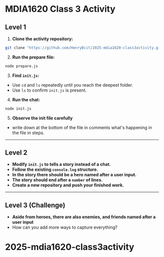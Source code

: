# MDIA1620 Class 3 Activity

## Level 1

1. **Clone the activity repository:**
  ```bash
  git clone "https://github.com/HenryBcit/2025-mdia1620-class3activity.git"
  ```
2. **Run the prepare file:**
  ```bash
  node prepare.js
  ```
3. **Find `init.js`:**
  - Use `cd` and `ls` repeatedly until you reach the deepest folder.
  - Use `ls` to confirm `init.js` is present.
4. **Run the chat:**
  ```bash
  node init.js
  ```
5. **Observe the init file carefully**
  - write down at the bottom of the file in comments what's happening in the file in steps.
---

## Level 2

- **Modify `init.js` to tells a story instead of a chat.**
- **Follow the existing `console.log` structure.**
- **In the story there should be a hero named after a user input.**
- **The story should end after a `number` of lines.**
- **Create a new repository and push your finished work.**

---

## Level 3 (Challenge)

- **Aside from heroes, there are also enemies, and friends named after a user input**
- How can you add more ways to capture everything?
# 2025-mdia1620-class3activity
